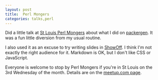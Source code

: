 ```yaml
---
layout: post
title:  Perl Mongers
categories: talks,perl
---
```


Did a little talk at [St Louis Perl
Mongers](http://www.meetup.com/St-Louis-Perl-Mongers/) about what I did on
[packergen](https://github.com/mkheironimus/packergen). It was a fun little
diversion from my usual routine.

I also used it as an excuse to try writing slides in
[ShowOff](https://github.com/puppetlabs/showoff). I think I'm not exactly the
right audience for it. Markdown is OK, but I don't like CSS or JavaScript.

Everyone is welcome to stop by Perl Mongers if you're in St Louis on the 3rd
Wednesday of the month. Details are on the [meetup.com
page](http://www.meetup.com/St-Louis-Perl-Mongers/).
